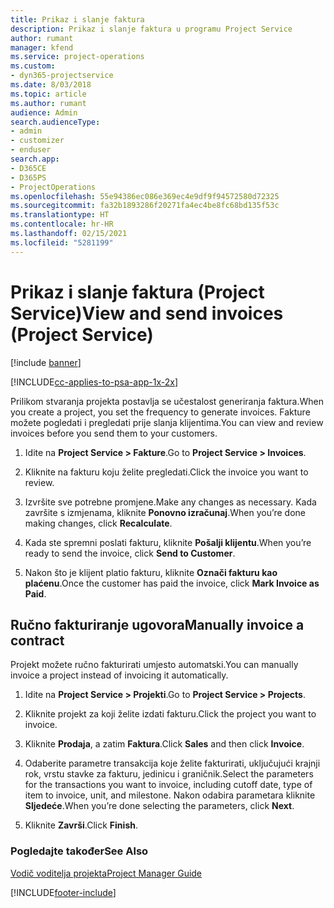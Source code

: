 ```yaml
---
title: Prikaz i slanje faktura
description: Prikaz i slanje faktura u programu Project Service
author: rumant
manager: kfend
ms.service: project-operations
ms.custom:
- dyn365-projectservice
ms.date: 8/03/2018
ms.topic: article
ms.author: rumant
audience: Admin
search.audienceType:
- admin
- customizer
- enduser
search.app:
- D365CE
- D365PS
- ProjectOperations
ms.openlocfilehash: 55e94386ec086e369ec4e9df9f94572580d72325
ms.sourcegitcommit: fa32b1893286f20271fa4ec4be8fc68bd135f53c
ms.translationtype: HT
ms.contentlocale: hr-HR
ms.lasthandoff: 02/15/2021
ms.locfileid: "5281199"
---
```

# <a name="view-and-send-invoices-project-service"></a><span data-ttu-id="fbe38-103">Prikaz i slanje faktura (Project Service)</span><span class="sxs-lookup"><span data-stu-id="fbe38-103">View and send invoices (Project Service)</span></span>

[!include [banner](../includes/psa-now-project-operations.md)]

[!INCLUDE[cc-applies-to-psa-app-1x-2x](../includes/cc-applies-to-psa-app-1x-2x.md)]

<span data-ttu-id="fbe38-104">Prilikom stvaranja projekta postavlja se učestalost generiranja faktura.</span><span class="sxs-lookup"><span data-stu-id="fbe38-104">When you create a project, you set the frequency to generate invoices.</span></span> <span data-ttu-id="fbe38-105">Fakture možete pogledati i pregledati prije slanja klijentima.</span><span class="sxs-lookup"><span data-stu-id="fbe38-105">You can view and review invoices before you send them to your customers.</span></span>  
  
1.  <span data-ttu-id="fbe38-106">Idite na **Project Service > Fakture**.</span><span class="sxs-lookup"><span data-stu-id="fbe38-106">Go to **Project Service > Invoices**.</span></span>  
  
2.  <span data-ttu-id="fbe38-107">Kliknite na fakturu koju želite pregledati.</span><span class="sxs-lookup"><span data-stu-id="fbe38-107">Click the invoice you want to review.</span></span>  
  
3.  <span data-ttu-id="fbe38-108">Izvršite sve potrebne promjene.</span><span class="sxs-lookup"><span data-stu-id="fbe38-108">Make any changes as necessary.</span></span> <span data-ttu-id="fbe38-109">Kada završite s izmjenama, kliknite **Ponovno izračunaj**.</span><span class="sxs-lookup"><span data-stu-id="fbe38-109">When you’re done making changes, click **Recalculate**.</span></span>  
  
4.  <span data-ttu-id="fbe38-110">Kada ste spremni poslati fakturu, kliknite **Pošalji klijentu**.</span><span class="sxs-lookup"><span data-stu-id="fbe38-110">When you’re ready to send the invoice, click **Send to Customer**.</span></span>  
  
5.  <span data-ttu-id="fbe38-111">Nakon što je klijent platio fakturu, kliknite **Označi fakturu kao plaćenu**.</span><span class="sxs-lookup"><span data-stu-id="fbe38-111">Once the customer has paid the invoice, click **Mark Invoice as Paid**.</span></span>  
  
## <a name="manually-invoice-a-contract"></a><span data-ttu-id="fbe38-112">Ručno fakturiranje ugovora</span><span class="sxs-lookup"><span data-stu-id="fbe38-112">Manually invoice a contract</span></span>  
 <span data-ttu-id="fbe38-113">Projekt možete ručno fakturirati umjesto automatski.</span><span class="sxs-lookup"><span data-stu-id="fbe38-113">You can manually invoice a project instead of invoicing it automatically.</span></span>  
  
1.  <span data-ttu-id="fbe38-114">Idite na **Project Service > Projekti**.</span><span class="sxs-lookup"><span data-stu-id="fbe38-114">Go to **Project Service > Projects**.</span></span>  
  
2.  <span data-ttu-id="fbe38-115">Kliknite projekt za koji želite izdati fakturu.</span><span class="sxs-lookup"><span data-stu-id="fbe38-115">Click the project you want to invoice.</span></span>  
  
3.  <span data-ttu-id="fbe38-116">Kliknite **Prodaja**, a zatim **Faktura**.</span><span class="sxs-lookup"><span data-stu-id="fbe38-116">Click **Sales** and then click **Invoice**.</span></span>  
  
4.  <span data-ttu-id="fbe38-117">Odaberite parametre transakcija koje želite fakturirati, uključujući krajnji rok, vrstu stavke za fakturu, jedinicu i graničnik.</span><span class="sxs-lookup"><span data-stu-id="fbe38-117">Select the parameters for the transactions you want to invoice, including cutoff date, type of item to invoice, unit, and milestone.</span></span> <span data-ttu-id="fbe38-118">Nakon odabira parametara kliknite **Sljedeće**.</span><span class="sxs-lookup"><span data-stu-id="fbe38-118">When you’re done selecting the parameters, click **Next**.</span></span>  
  
5.  <span data-ttu-id="fbe38-119">Kliknite **Završi**.</span><span class="sxs-lookup"><span data-stu-id="fbe38-119">Click **Finish**.</span></span>  
  
### <a name="see-also"></a><span data-ttu-id="fbe38-120">Pogledajte također</span><span class="sxs-lookup"><span data-stu-id="fbe38-120">See Also</span></span>  
 [<span data-ttu-id="fbe38-121">Vodič voditelja projekta</span><span class="sxs-lookup"><span data-stu-id="fbe38-121">Project Manager Guide</span></span>](../psa/project-manager-guide.md)


[!INCLUDE[footer-include](../includes/footer-banner.md)]